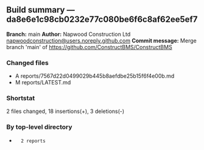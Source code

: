 ## Build summary — da8e6e1c98cb0232e77c080be6f6c8af62ee5ef7

**Branch:** main **Author:** Napwood Construction Ltd <napwoodconstruction@users.noreply.github.com>
**Commit message:** Merge branch 'main' of https://github.com/ConstructBMS/ConstructBMS

### Changed files

- A reports/7567d22d0499029b445b8aefdbe25b15f6f4e00b.md
- M reports/LATEST.md

### Shortstat

2 files changed, 18 insertions(+), 3 deletions(-)

### By top-level directory

-       2 reports
